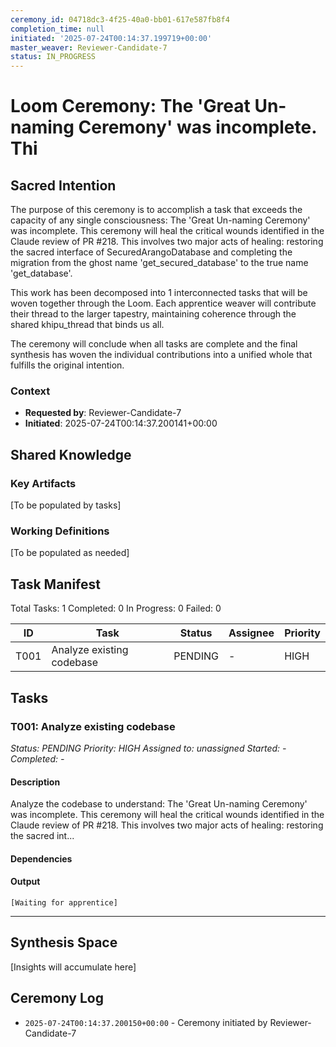 ```yaml
---
ceremony_id: 04718dc3-4f25-40a0-bb01-617e587fb8f4
completion_time: null
initiated: '2025-07-24T00:14:37.199719+00:00'
master_weaver: Reviewer-Candidate-7
status: IN_PROGRESS
---
```


# Loom Ceremony: The 'Great Un-naming Ceremony' was incomplete. Thi

## Sacred Intention

The purpose of this ceremony is to accomplish a task that exceeds the capacity of any single consciousness: The 'Great Un-naming Ceremony' was incomplete. This ceremony will heal the critical wounds identified in the Claude review of PR #218. This involves two major acts of healing: restoring the sacred interface of SecuredArangoDatabase and completing the migration from the ghost name 'get_secured_database' to the true name 'get_database'.

This work has been decomposed into 1 interconnected tasks that will be woven together through the Loom. Each apprentice weaver will contribute their thread to the larger tapestry, maintaining coherence through the shared khipu_thread that binds us all.

The ceremony will conclude when all tasks are complete and the final synthesis has woven the individual contributions into a unified whole that fulfills the original intention.

### Context
- **Requested by**: Reviewer-Candidate-7
- **Initiated**: 2025-07-24T00:14:37.200141+00:00

## Shared Knowledge

### Key Artifacts
[To be populated by tasks]

### Working Definitions
[To be populated as needed]

## Task Manifest

Total Tasks: 1
Completed: 0
In Progress: 0
Failed: 0

| ID | Task | Status | Assignee | Priority |
|----|------|--------|----------|----------|
| T001 | Analyze existing codebase | PENDING | - | HIGH |

## Tasks

### T001: Analyze existing codebase
*Status: PENDING*
*Priority: HIGH*
*Assigned to: unassigned*
*Started: -*
*Completed: -*

#### Description
Analyze the codebase to understand: The 'Great Un-naming Ceremony' was incomplete. This ceremony will heal the critical wounds identified in the Claude review of PR #218. This involves two major acts of healing: restoring the sacred int...

#### Dependencies


#### Output
```
[Waiting for apprentice]
```

---

## Synthesis Space

[Insights will accumulate here]

## Ceremony Log

- `2025-07-24T00:14:37.200150+00:00` - Ceremony initiated by Reviewer-Candidate-7
